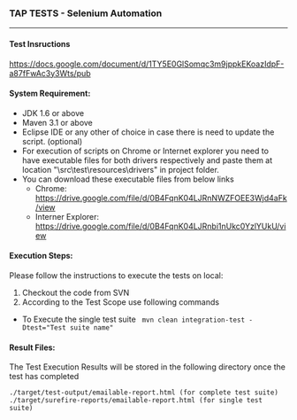 ### TAP TESTS - Selenium Automation
---

#### Test Insructions
https://docs.google.com/document/d/1TY5E0GlSomqc3m9jppkEKoazIdpF-a87fFwAc3y3Wts/pub

#### System Requirement:

* JDK 1.6 or above
* Maven 3.1 or above
* Eclipse IDE or any other of choice in case there is need to update the script. (optional)
* For execution of scripts on Chrome or Internet explorer you need to have executable files for both drivers respectively and paste them at location "\src\test\resources\drivers" in project folder.
* You can download these executable files from below links
  * Chrome: https://drive.google.com/file/d/0B4FqnK04LJRnNWZFOEE3Wjd4aFk/view
  * Interner Explorer: https://drive.google.com/file/d/0B4FqnK04LJRnbi1nUkc0YzlYUkU/view

#### Execution Steps:
Please follow the instructions to execute the tests on local:

1. Checkout the code from SVN
2. According to the Test Scope use following commands
  - To Execute the single test suite
	``` mvn clean integration-test -Dtest="Test suite name"```
    
#### Result Files:	
The Test Execution Results will be stored in the following directory once the test has completed

    ./target/test-output/emailable-report.html (for complete test suite)
    ./target/surefire-reports/emailable-report.html (for single test suite)
